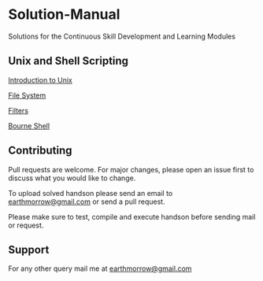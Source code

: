 # Solution-Manual
Solutions for the Continuous Skill Development and Learning Modules

## Unix and Shell Scripting

 [Introduction to Unix](https://github.com/Kusinghal/Solution-Manual-Unix-and-Shell-Scripting/tree/main/Unix%20and%20Shell%20Scripting/Introduction%20to%20Unix)
 
 [File System](https://github.com/Kusinghal/Solution-Manual-Unix-and-Shell-Scripting/tree/main/Unix%20and%20Shell%20Scripting/File%20System)
 
 [Filters](https://github.com/Kusinghal/Solution-Manual-Unix-and-Shell-Scripting/tree/main/Unix%20and%20Shell%20Scripting/Filters)
 
 [Bourne Shell](https://github.com/Kusinghal/Solution-Manual-Unix-and-Shell-Scripting/tree/main/Unix%20and%20Shell%20Scripting/Bourne%20Shell)

## Contributing
Pull requests are welcome. For major changes, please open an issue first to discuss what you would like to change.

To upload solved handson please send an email to earthmorrow@gmail.com or send a pull request.

Please make sure to test, compile and execute handson before sending mail or request.

## Support
For any other query mail me at earthmorrow@gmail.com
